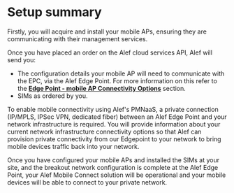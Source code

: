 # Setup summary


Firstly, you will acquire and install your mobile APs, ensuring they are communicating with their management services.


Once you have placed an order on the Alef cloud services API, Alef will send you:

- The configuration details your mobile AP will need to communicate with the EPC, via the Alef Edge Point. For more information on this refer to the [**Edge Point - mobile AP Connectivity Options**](../advanced.md#apconn-options) section.  
- SIMs as ordered by you.

To enable mobile connectivity using Alef's PMNaaS, a private connection (IP/MPLS, IPSec VPN, dedicated fiber) between an Alef Edge Point and your network infrastructure is required. You will provide information about your current network infrastructure connectivity options so that Alef can provision private connectivity from our Edgepoint to your network to bring mobile devices traffic back into your network.

Once you have configured your mobile APs and installed the SIMs at your site, and the breakout network configuration is complete at the Alef Edge Point, your Alef Mobile Connect solution will be operational and your mobile devices will be able to connect to your private network.